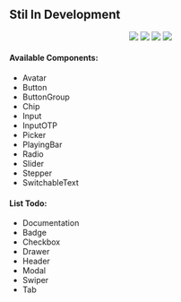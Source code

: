 ## Stil In Development

<p align="center">
  <a href="https://www.npmjs.com/package/react-native-design-kit"><img src="https://img.shields.io/npm/v/react-native-design-kit.svg?style=flat-square"></a>
  <a href="https://www.npmjs.com/package/react-native-design-kit"><img src="https://img.shields.io/npm/dm/react-native-design-kit.svg?style=flat-square"></a>
  <a href="https://github.com/prettier/prettier"><img src="https://img.shields.io/badge/styled_with-prettier-ff69b4.svg"><a>
  <a href="https://opensource.org/licenses/MIT"><img src="https://img.shields.io/badge/License-MIT-blue.svg"></a>
</p>

#### Available Components:

- Avatar
- Button
- ButtonGroup
- Chip
- Input
- InputOTP
- Picker
- PlayingBar
- Radio
- Slider
- Stepper
- SwitchableText

#### List Todo:

- Documentation
- Badge
- Checkbox
- Drawer
- Header
- Modal
- Swiper
- Tab
